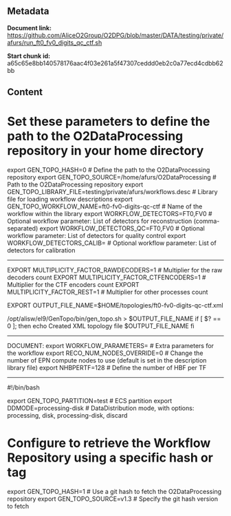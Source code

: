 ## Metadata

**Document link:** https://github.com/AliceO2Group/O2DPG/blob/master/DATA/testing/private/afurs/run_ft0_fv0_digits_qc_ctf.sh

**Start chunk id:** a65c65e8bb140578176aac4f03e261a5f47307ceddd0eb2c0a77ecd4cdbb62bb

## Content

# Set these parameters to define the path to the O2DataProcessing repository in your home directory
export GEN_TOPO_HASH=0                                               # Define the path to the O2DataProcessing repository
export GEN_TOPO_SOURCE=/home/afurs/O2DataProcessing            # Path to the O2DataProcessing repository
export GEN_TOPO_LIBRARY_FILE=testing/private/afurs/workflows.desc    # Library file for loading workflow descriptions
export GEN_TOPO_WORKFLOW_NAME=ft0-fv0-digits-qc-ctf                     # Name of the workflow within the library
export WORKFLOW_DETECTORS=FT0,FV0                                      # Optional workflow parameter: List of detectors for reconstruction (comma-separated)
export WORKFLOW_DETECTORS_QC=FT0,FV0                                       # Optional workflow parameter: List of detectors for quality control
export WORKFLOW_DETECTORS_CALIB=                                     # Optional workflow parameter: List of detectors for calibration

---

EXPORT MULTIPLICITY_FACTOR_RAWDECODERS=1                              # Multiplier for the raw decoders count
EXPORT MULTIPLICITY_FACTOR_CTFENCODERS=1                              # Multiplier for the CTF encoders count
EXPORT MULTIPLICITY_FACTOR_REST=1                                     # Multiplier for other processes count

EXPORT OUTPUT_FILE_NAME=$HOME/topologies/ft0-fv0-digits-qc-ctf.xml

/opt/alisw/el9/GenTopo/bin/gen_topo.sh > $OUTPUT_FILE_NAME
if [ $? == 0 ]; then
  echo Created XML topology file $OUTPUT_FILE_NAME
fi

---

DOCUMENT:
    export WORKFLOW_PARAMETERS=                                          # Extra parameters for the workflow
export RECO_NUM_NODES_OVERRIDE=0                                     # Change the number of EPN compute nodes to use (default is set in the description library file)
export NHBPERTF=128                                                  # Define the number of HBF per TF

---

#!/bin/bash

export GEN_TOPO_PARTITION=test                                       # ECS partition
export DDMODE=processing-disk                                            # DataDistribution mode, with options: processing, disk, processing-disk, discard
# Configure to retrieve the Workflow Repository using a specific hash or tag
export GEN_TOPO_HASH=1                                              # Use a git hash to fetch the O2DataProcessing repository
export GEN_TOPO_SOURCE=v1.3                                         # Specify the git hash version to fetch